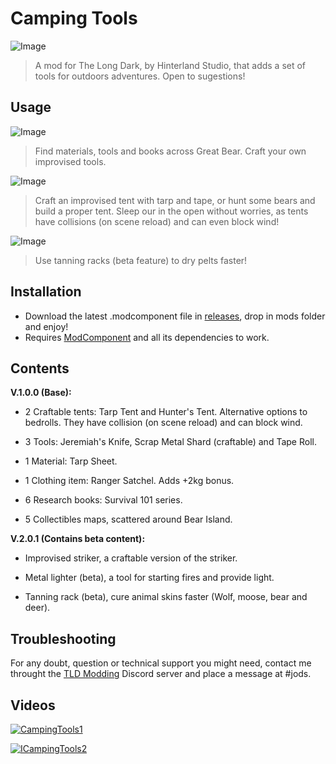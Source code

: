 # Camping Tools

![Image](https://github.com/Jods-Its/Jods-Camping-Tools/blob/main/Images/suboM3f.jpg)

> A mod for The Long Dark, by Hinterland Studio, that adds a set of tools for outdoors adventures. Open to sugestions!

## Usage

![Image](https://github.com/Jods-Its/Jods-Camping-Tools/blob/main/Images/screen_52f7befd-fea8-463b-bbfd-15e46d668dfe_hi.png) 

> Find materials, tools and books across Great Bear. Craft your own improvised tools.

![Image](https://github.com/Jods-Its/Jods-Camping-Tools/blob/main/Images/screen_041562b7-4600-4306-b873-4e1fbcb5b953_hi.png)

> Craft an improvised tent with tarp and tape, or hunt some bears and build a proper tent. Sleep our in the open without worries, as tents have collisions (on scene reload) and can even block wind!

![Image](https://github.com/Jods-Its/Jods-Camping-Tools/blob/main/Images/screen_8c652d5a-4861-49b4-a407-add56cec5ca2_hi.png)

> Use tanning racks (beta feature) to dry pelts faster!

## Installation

 * Download the latest .modcomponent file in [releases](https://github.com/Jods-Its/Jods-Camping-Tools/releases), drop in mods folder and enjoy!
 * Requires [ModComponent](https://github.com/dommrogers/ModComponent) and all its dependencies to work.

## Contents

**V.1.0.0 (Base):**

- 2 Craftable tents: Tarp Tent and Hunter's Tent. Alternative options to bedrolls. They have collision (on scene reload) and can block wind.

- 3 Tools: Jeremiah's Knife, Scrap Metal Shard (craftable) and Tape Roll.

- 1 Material: Tarp Sheet.

- 1 Clothing item: Ranger Satchel. Adds +2kg bonus.

- 6 Research books: Survival 101 series.

- 5 Collectibles maps, scattered around Bear Island.


**V.2.0.1 (Contains beta content):**

- Improvised striker, a craftable version of the striker.

- Metal lighter (beta), a tool for starting fires and provide light.

- Tanning rack (beta), cure animal skins faster (Wolf, moose, bear and deer).

## Troubleshooting

For any doubt, question or technical support you might need, contact me throught the [TLD Modding](https://discord.com/invite/nb2jQez) Discord server and place a message at #jods.

## Videos 

[![CampingTools1](https://img.youtube.com/vi/n-Wni4ksB3Q/0.jpg)](https://www.youtube.com/watch?v=n-Wni4ksB3Q)

[![ICampingTools2](https://img.youtube.com/vi/5DkWDh0Cf_U/0.jpg)](https://www.youtube.com/watch?v=5DkWDh0Cf_U)

